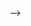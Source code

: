 <!-- title: "Page Not Found"
layout: single
excerpt: "Page not found. Please go back :)"
sitemap: false
permalink: /404.html

---
Sorry, but the page doesn't exist here.

<!-- <script type="text/javascript">
  var GOOG_FIXURL_LANG = 'en';
  var GOOG_FIXURL_SITE = '{{ site.url }}'
</script>
<script type="text/javascript"
  src="//linkhelp.clients.google.com/tbproxy/lh/wm/fixurl.js">
</script> --> -->
